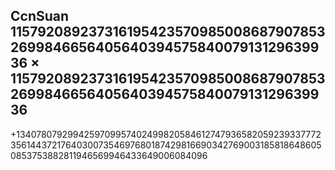 CcnSuan
              115792089237316195423570985008687907853269984665640564039457584007913129639936
×             115792089237316195423570985008687907853269984665640564039457584007913129639936
---------------------------------------------------------------------------------------------------------
+13407807929942597099574024998205846127479365820592393377723561443721764030073546976801874298166903427690031858186486050853753882811946569946433649006084096
